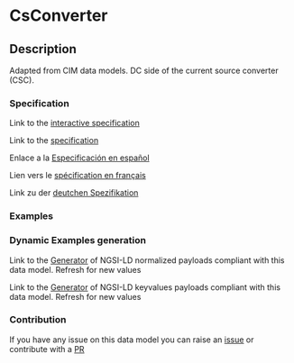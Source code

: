 # CsConverter

## Description 

Adapted from CIM data models. DC side of the current source converter (CSC).
### Specification

Link to the [interactive specification](https://swagger.lab.fiware.org/?url=https://github.com/smart-data-models/dataModel.EnergyCIM/blob/master/CsConverter/swagger.yaml)

Link to the [specification](https://github.com/smart-data-models/dataModel.EnergyCIM/blob/master/CsConverter/doc/spec.md)

Enlace a la [Especificación en español](https://github.com/smart-data-models/dataModel.EnergyCIM/blob/master/CsConverter/doc/spec_ES.md)

Lien vers le [spécification en français](https://github.com/smart-data-models/dataModel.EnergyCIM/blob/master/CsConverter/doc/spec_FR.md)

Link zu der [deutchen Spezifikation](https://github.com/smart-data-models/dataModel.EnergyCIM/blob/master/CsConverter/doc/spec_DE.md)
### Examples
### Dynamic Examples generation

Link to the [Generator](https://smartdatamodels.org/extra/ngsi-ld_generator_v0.92.php?schemaUrl=https://raw.githubusercontent.com/smart-data-models/dataModel.EnergyCIM/master/CsConverter/schema.json&email=info@smartdatamodels.org) of NGSI-LD normalized payloads compliant with this data model. Refresh for new values

Link to the [Generator](https://smartdatamodels.org/extra/ngsi-ld_generator_keyvalues_v0.92.php?schemaUrl=https://raw.githubusercontent.com/smart-data-models/dataModel.EnergyCIM/master/CsConverter/schema.json&email=info@smartdatamodels.org) of NGSI-LD keyvalues payloads compliant with this data model. Refresh for new values
### Contribution

 If you have any issue on this data model you can raise an [issue](https://github.com/smart-data-models/dataModel.EnergyCIM/issues)  or contribute with a [PR](https://github.com/smart-data-models/dataModel.EnergyCIM/pulls)